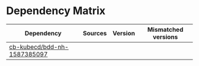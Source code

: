 # Dependency Matrix

Dependency | Sources | Version | Mismatched versions
---------- | ------- | ------- | -------------------
[cb-kubecd/bdd-nh-1587385097](https://github.com/cb-kubecd/bdd-nh-1587385097.git) |  | []() | 
